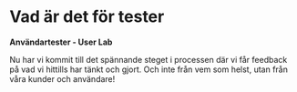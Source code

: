 # Vad är det för tester

**Användartester - User Lab**

Nu har vi kommit till det spännande steget i processen där vi får feedback på vad vi hittills har tänkt och gjort. Och inte från vem som helst, utan från våra kunder och användare!

